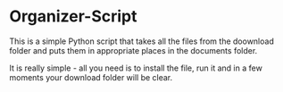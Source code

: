 # Organizer-Script

This is a simple Python script that takes all the files from the doownload folder and puts them in appropriate places in the documents folder.

It is really simple - all you need is to install the file, run it and in a few moments your download folder will be clear.

